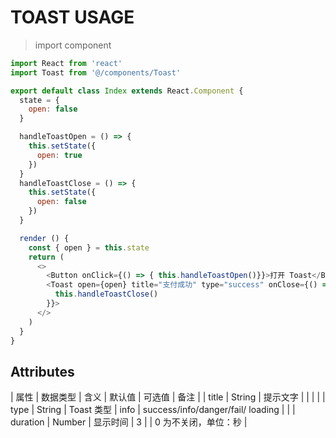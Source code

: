 # TOAST USAGE


> import component

```javascript
import React from 'react'
import Toast from '@/components/Toast'

export default class Index extends React.Component {
  state = {
    open: false
  }

  handleToastOpen = () => {
    this.setState({
      open: true
    })
  }
  handleToastClose = () => {
    this.setState({
      open: false
    })
  }

  render () {
    const { open } = this.state
    return (
      <>
        <Button onClick={() => { this.handleToastOpen()}}>打开 Toast</Button>
        <Toast open={open} title="支付成功" type="success" onClose={() => {
          this.handleToastClose()
        }}>
      </>
    )
  }
}
```

## Attributes
| 属性 | 数据类型 | 含义 | 默认值 | 可选值 | 备注 |
| title | String | 提示文字 | | | |
| type | String | Toast 类型 | info | success/info/danger/fail/ loading | |
| duration | Number | 显示时间 | 3 | | 0 为不关闭，单位：秒 |
